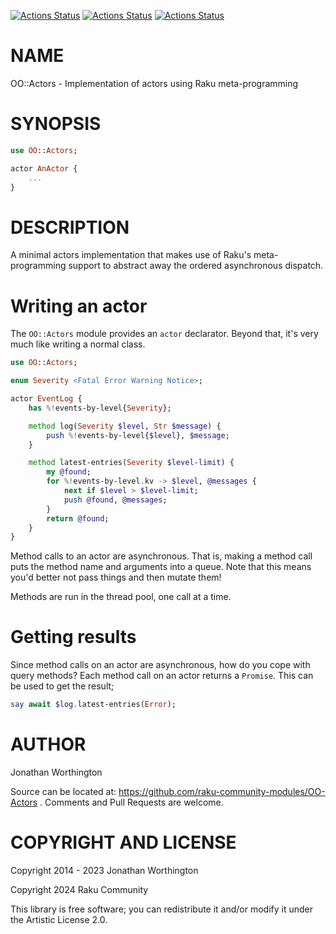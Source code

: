 [![Actions Status](https://github.com/raku-community-modules/OO-Actors/actions/workflows/linux.yml/badge.svg)](https://github.com/raku-community-modules/OO-Actors/actions) [![Actions Status](https://github.com/raku-community-modules/OO-Actors/actions/workflows/macos.yml/badge.svg)](https://github.com/raku-community-modules/OO-Actors/actions) [![Actions Status](https://github.com/raku-community-modules/OO-Actors/actions/workflows/windows.yml/badge.svg)](https://github.com/raku-community-modules/OO-Actors/actions)

NAME
====

OO::Actors - Implementation of actors using Raku meta-programming

SYNOPSIS
========

```raku
use OO::Actors;

actor AnActor {
    ...
}
```

DESCRIPTION
===========

A minimal actors implementation that makes use of Raku's meta-programming support to abstract away the ordered asynchronous dispatch.

Writing an actor
================

The `OO::Actors` module provides an `actor` declarator. Beyond that, it's very much like writing a normal class.

```raku
use OO::Actors;

enum Severity <Fatal Error Warning Notice>;

actor EventLog {
    has %!events-by-level{Severity};

    method log(Severity $level, Str $message) {
        push %!events-by-level{$level}, $message;
    }

    method latest-entries(Severity $level-limit) {
        my @found;
        for %!events-by-level.kv -> $level, @messages {
            next if $level > $level-limit;
            push @found, @messages;
        }
        return @found;
    }
}
```

Method calls to an actor are asynchronous. That is, making a method call puts the method name and arguments into a queue. Note that this means you'd better not pass things and then mutate them!

Methods are run in the thread pool, one call at a time.

Getting results
===============

Since method calls on an actor are asynchronous, how do you cope with query methods? Each method call on an actor returns a `Promise`. This can be used to get the result;

```raku
say await $log.latest-entries(Error);
```

AUTHOR
======

Jonathan Worthington

Source can be located at: https://github.com/raku-community-modules/OO-Actors . Comments and Pull Requests are welcome.

COPYRIGHT AND LICENSE
=====================

Copyright 2014 - 2023 Jonathan Worthington

Copyright 2024 Raku Community

This library is free software; you can redistribute it and/or modify it under the Artistic License 2.0.

